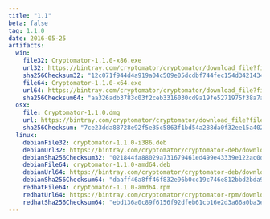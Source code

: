 ```yaml
---
title: "1.1"
beta: false
tag: 1.1.0
date: 2016-05-25
artifacts:
  win:
    file32: Cryptomator-1.1.0-x86.exe
    url32: https://bintray.com/cryptomator/cryptomator/download_file?file_path=Cryptomator-1.1.0-x86.exe
    sha256Checksum32: "12c071f944d4a919a04c509e05dcdbf744fec154d3421434aeccc33cbac67937"
    file64: Cryptomator-1.1.0-x64.exe
    url64: https://bintray.com/cryptomator/cryptomator/download_file?file_path=Cryptomator-1.1.0-x64.exe
    sha256Checksum64: "aa326adb3783c03f2ceb3316030cd9a19fe5271975f38a7a46dbf66fb25a74b8"
  osx:
    file: Cryptomator-1.1.0.dmg
    url: https://bintray.com/cryptomator/cryptomator/download_file?file_path=Cryptomator-1.1.0.dmg
    sha256Checksum: "7ce23dda88728e92f5e35c5863f1bd54a288da0f32ee15a40290572fac46e903"
  linux:
    debianFile32: cryptomator-1.1.0-i386.deb
    debianUrl32: https://bintray.com/cryptomator/cryptomator-deb/download_file?file_path=cryptomator-1.1.0-i386.deb
    debianSha256Checksum32: "021844fa88029a731679461ed499e43339e122ac0d9e4e4e04813393576b08f0"
    debianFile64: cryptomator-1.1.0-amd64.deb
    debianUrl64: https://bintray.com/cryptomator/cryptomator-deb/download_file?file_path=cryptomator-1.1.0-amd64.deb
    debianSha256Checksum64: "daaff46a8ff46f832e96b0cc19c746e812bbd2bda92efa3467e85dfa7c8995dd"
    redhatFile64: cryptomator-1.1.0-amd64.rpm
    redhatUrl64: https://bintray.com/cryptomator/cryptomator-rpm/download_file?file_path=cryptomator-1.1.0-amd64.rpm
    redhatSha256Checksum64: "ebd136a0c89f6156f92dfeb61cb16e2d3a66a0ba3e8727e54269ded63d5c3380"
---
```


